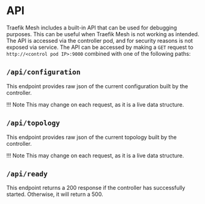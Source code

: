 # API

Traefik Mesh includes a built-in API that can be used for debugging purposes.
This can be useful when Traefik Mesh is not working as intended.
The API is accessed via the controller pod, and for security reasons is not exposed via service.
The API can be accessed by making a `GET` request to `http://<control pod IP>:9000` combined with one of the following paths:

## `/api/configuration`

This endpoint provides raw json of the current configuration built by the controller.

!!! Note
    This may change on each request, as it is a live data structure.

## `/api/topology`

This endpoint provides raw json of the current topology built by the controller.

!!! Note
    This may change on each request, as it is a live data structure.


## `/api/ready`

This endpoint returns a 200 response if the controller has successfully started.
Otherwise, it will return a 500.
